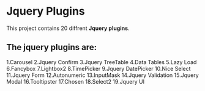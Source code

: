 # Jquery Plugins

This project contains 20 diffrent **Jquery plugins**.

The jquery plugins are:
---

1.Carousel
2.Jquery Confirm
3.Jquery TreeTable
4.Data Tables
5.Lazy Load
6.Fancybox
7.Lightbox2
8.TimePicker
9.Jquery DatePicker
10.Nice Select
11.Jquery Form
12.Autonumeric
13.InputMask
14.Jquery Validation
15.Jquery Modal
16.Tooltipster
17.Chosen
18.Select2
19.Jquery UI
